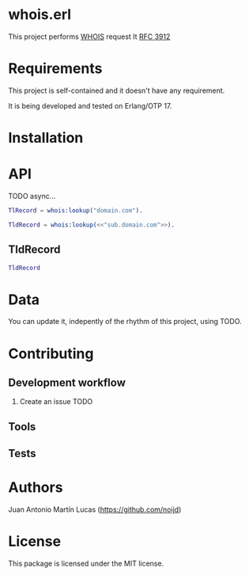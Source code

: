 whois.erl
=========
This project performs [WHOIS](https://en.wikipedia.org/wiki/Whois) request 
It [RFC 3912](https://tools.ietf.org/html/rfc3912)


Requirements
============
This project is self-contained and it doesn't have any requirement.

It is being developed and tested on Erlang/OTP 17.


Installation
============


API
===

TODO async...
```erlang
TlRecord = whois:lookup("domain.com").
```

```erlang
TldRecord = whois:lookup(<<"sub.domain.com">>).
```

TldRecord
---------
```erlang
TldRecord
```

Data
====
You can update it, indepently of the rhythm of this project, using TODO.


Contributing
============

Development workflow
--------------------
1. Create an issue
TODO

Tools
-----

Tests
-----


Authors
=======
Juan Antonio Martín Lucas (https://github.com/noijd)


License
=======
This package is licensed under the MIT license.
